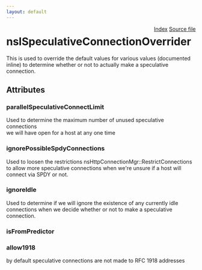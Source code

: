 ```yaml
---
layout: default
---
```

<div class='links' style='float:right'><a href="../index.html">Index</a>
<a href="http://dxr.mozilla.org/mozilla-central/source/netwerk/base/public/nsISpeculativeConnect.idl">Source file</a>
</div>

# nsISpeculativeConnectionOverrider #
  
This is used to override the default values for various values (documented  
inline) to determine whether or not to actually make a speculative  
connection.  
  

## Attributes ##

### parallelSpeculativeConnectLimit ###
  
Used to determine the maximum number of unused speculative connections  
we will have open for a host at any one time  
  

### ignorePossibleSpdyConnections ###
  
Used to loosen the restrictions nsHttpConnectionMgr::RestrictConnections  
to allow more speculative connections when we're unsure if a host will  
connect via SPDY or not.  
  

### ignoreIdle ###
  
Used to determine if we will ignore the existence of any currently idle  
connections when we decide whether or not to make a speculative  
connection.  
  

### isFromPredictor ###

### allow1918 ###
  
by default speculative connections are not made to RFC 1918 addresses  
  
